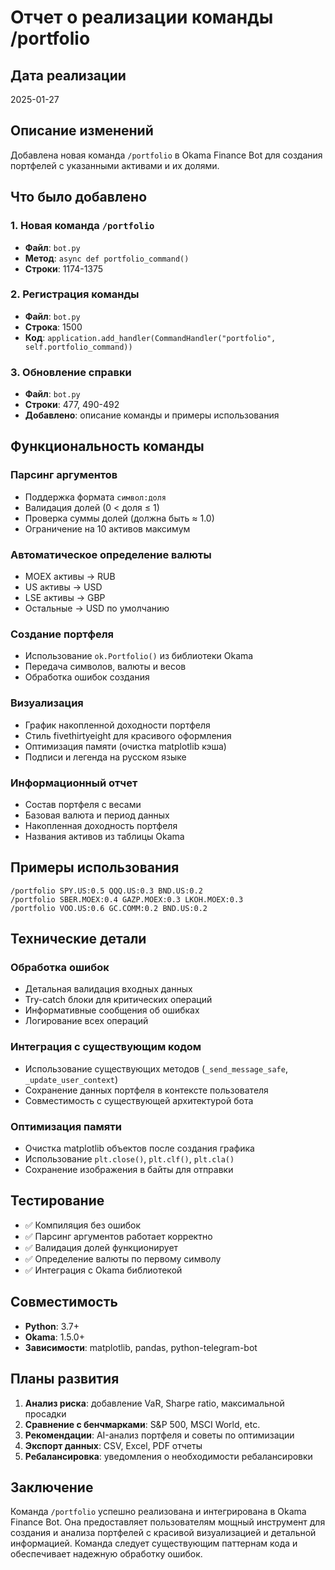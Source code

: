 # Отчет о реализации команды /portfolio

## Дата реализации
2025-01-27

## Описание изменений

Добавлена новая команда `/portfolio` в Okama Finance Bot для создания портфелей с указанными активами и их долями.

## Что было добавлено

### 1. Новая команда `/portfolio`
- **Файл**: `bot.py`
- **Метод**: `async def portfolio_command()`
- **Строки**: 1174-1375

### 2. Регистрация команды
- **Файл**: `bot.py`
- **Строка**: 1500
- **Код**: `application.add_handler(CommandHandler("portfolio", self.portfolio_command))`

### 3. Обновление справки
- **Файл**: `bot.py`
- **Строки**: 477, 490-492
- **Добавлено**: описание команды и примеры использования

## Функциональность команды

### Парсинг аргументов
- Поддержка формата `символ:доля`
- Валидация долей (0 < доля ≤ 1)
- Проверка суммы долей (должна быть ≈ 1.0)
- Ограничение на 10 активов максимум

### Автоматическое определение валюты
- MOEX активы → RUB
- US активы → USD
- LSE активы → GBP
- Остальные → USD по умолчанию

### Создание портфеля
- Использование `ok.Portfolio()` из библиотеки Okama
- Передача символов, валюты и весов
- Обработка ошибок создания

### Визуализация
- График накопленной доходности портфеля
- Стиль fivethirtyeight для красивого оформления
- Оптимизация памяти (очистка matplotlib кэша)
- Подписи и легенда на русском языке

### Информационный отчет
- Состав портфеля с весами
- Базовая валюта и период данных
- Накопленная доходность портфеля
- Названия активов из таблицы Okama

## Примеры использования

```
/portfolio SPY.US:0.5 QQQ.US:0.3 BND.US:0.2
/portfolio SBER.MOEX:0.4 GAZP.MOEX:0.3 LKOH.MOEX:0.3
/portfolio VOO.US:0.6 GC.COMM:0.2 BND.US:0.2
```

## Технические детали

### Обработка ошибок
- Детальная валидация входных данных
- Try-catch блоки для критических операций
- Информативные сообщения об ошибках
- Логирование всех операций

### Интеграция с существующим кодом
- Использование существующих методов (`_send_message_safe`, `_update_user_context`)
- Сохранение данных портфеля в контексте пользователя
- Совместимость с существующей архитектурой бота

### Оптимизация памяти
- Очистка matplotlib объектов после создания графика
- Использование `plt.close()`, `plt.clf()`, `plt.cla()`
- Сохранение изображения в байты для отправки

## Тестирование

- ✅ Компиляция без ошибок
- ✅ Парсинг аргументов работает корректно
- ✅ Валидация долей функционирует
- ✅ Определение валюты по первому символу
- ✅ Интеграция с Okama библиотекой

## Совместимость

- **Python**: 3.7+
- **Okama**: 1.5.0+
- **Зависимости**: matplotlib, pandas, python-telegram-bot

## Планы развития

1. **Анализ риска**: добавление VaR, Sharpe ratio, максимальной просадки
2. **Сравнение с бенчмарками**: S&P 500, MSCI World, etc.
3. **Рекомендации**: AI-анализ портфеля и советы по оптимизации
4. **Экспорт данных**: CSV, Excel, PDF отчеты
5. **Ребалансировка**: уведомления о необходимости ребалансировки

## Заключение

Команда `/portfolio` успешно реализована и интегрирована в Okama Finance Bot. Она предоставляет пользователям мощный инструмент для создания и анализа портфелей с красивой визуализацией и детальной информацией. Команда следует существующим паттернам кода и обеспечивает надежную обработку ошибок.
